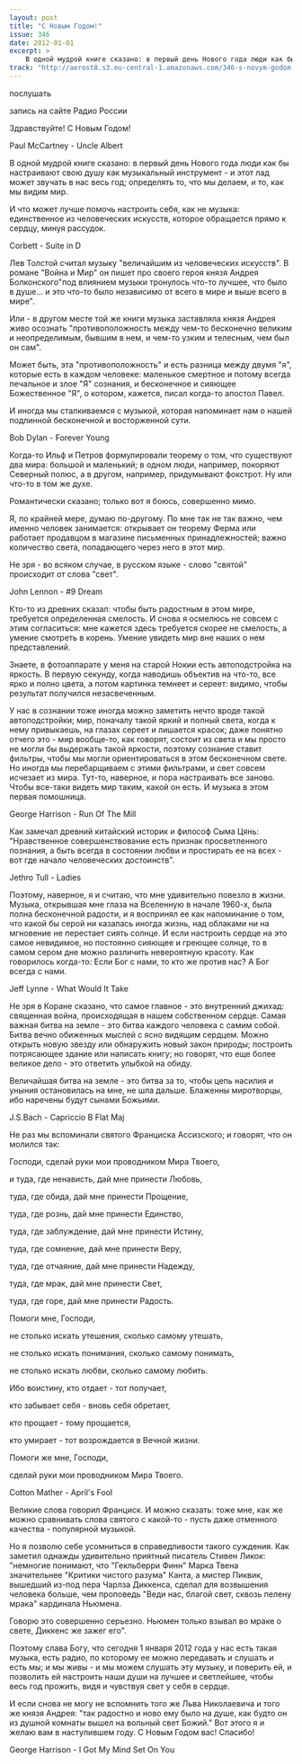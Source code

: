 ```yaml
---
layout: post
title: "С Новым Годом!"
issue: 346
date: 2012-01-01
excerpt: >
    В одной мудрой книге сказано: в первый день Нового года люди как бы настраивают свою душу как музыкальный инструмент - и этот лад может звучать в нас весь год; определять то, что мы делаем, и то, как мы видим мир.
track: "http://aerost8.s3.eu-central-1.amazonaws.com/346-s-novym-godom.mp3"
---
```


послушать

запись на сайте Радио России

Здравствуйте! С Новым Годом!

Paul McCartney - Uncle Albert

В одной мудрой книге сказано: в первый день Нового года люди как бы настраивают свою душу как музыкальный инструмент - и этот лад может звучать в нас весь год; определять то, что мы делаем, и то, как мы видим мир.

И что может лучше помочь настроить себя, как не музыка: единственное из человеческих искусств, которое обращается прямо к сердцу, минуя рассудок.

Corbett - Suite in D

Лев Толстой считал музыку "величайшим из человеческих искусств". В романе "Война и Мир" он пишет про своего героя князя Андрея Болконского"под влиянием музыки тронулось что-то лучшее, что было в душе... и это что-то было независимо от всего в мире и выше всего в мире".

Или - в другом месте той же книги музыка заставляла князя Андрея живо осознать "противоположность между чем-то бесконечно великим и неопределимым, бывшим в нем, и чем-то узким и телесным, чем был он сам".

Может быть, эта "противоположность" и есть разница между двумя "я", которые есть в каждом человеке: маленькое смертное и потому всегда печальное и злое "Я" сознания, и бесконечное и сияющее Божественное "Я", о котором, кажется, писал когда-то апостол Павел.

И иногда мы сталкиваемся с музыкой, которая напоминает нам о нашей подлинной бесконечной и восторженной сути.

Bob Dylan - Forever Young

Когда-то Ильф и Петров формулировали теорему о том, что существуют два мира: большой и маленький; в одном люди, например, покоряют Северный полюс, а в другом, например, придумывают фокстрот. Ну или что-то в том же духе.

Романтически сказано; только вот я боюсь, совершенно мимо.

Я, по крайней мере, думаю по-другому. По мне так не так важно, чем именно человек занимается: открывает он теорему Ферма или работает продавцом в магазине письменных принадлежностей; важно количество света, попадающего через него в этот мир.

Не зря - во всяком случае, в русском языке - слово "святой" происходит от слова "свет".

John Lennon - #9 Dream

Кто-то из древних сказал: чтобы быть радостным в этом мире, требуется определенная смелость. И снова я осмелюсь не совсем с этим согласиться: мне кажется здесь требуется скорее не смелость, а умение смотреть в корень. Умение увидеть мир вне наших о нем представлений.

Знаете, в фотоаппарате у меня на старой Нокии есть автоподстройка на яркость. В первую секунду, когда наводишь объектив на что-то, все ярко и полно цвета, а потом картинка темнеет и сереет: видимо, чтобы результат получился незасвеченным.

У нас в сознании тоже иногда можно заметить нечто вроде такой автоподстройки; мир, поначалу такой яркий и полный света, когда к нему привыкаешь, на глазах сереет и лишается красок; даже понятно отчего это - мир вообще-то, как говорят, состоит из света и мы просто не могли бы выдержать такой яркости, поэтому сознание ставит фильтры, чтобы мы могли ориентироваться в этом бесконечном свете. Но иногда мы перебарщиваем с этими фильтрами, и свет совсем исчезает из мира. Тут-то, наверное, и пора настраивать все заново. Чтобы все-таки видеть мир таким, какой он есть. И музыка в этом первая помошница.

George Harrison - Run Of The Mill

Как замечал древний китайский историк и философ Сыма Цянь: "Нравственное совершенствование есть признак просветленного познания, а быть всегда в состоянии любви и простирать ее на всех - вот где начало человеческих достоинств".

Jethro Tull - Ladies

Поэтому, наверное, я и считаю, что мне удивительно повезло в жизни. Музыка, открывшая мне глаза на Вселенную в начале 1960-х, была полна бесконечной радости, и я воспринял ее как напоминание о том, что какой бы серой ни казалась иногда жизнь, над облаками ни на мгновение не перестает сиять солнце. И если настроить сердце на это самое невидимое, но постоянно сияющее и греющее солнце, то в самом сером дне можно различить невероятную красоту. Как говорилось когда-то: Если Бог с нами, то кто же против нас? А Бог всегда с нами.

Jeff Lynne - What Would It Take

Не зря в Коране сказано, что самое главное - это внутренний джихад: священная война, происходящая в нашем собственном сердце. Самая важная битва на земле - это битва каждого человека с самим собой. Битва вечно обиженных мыслей с ясно видящим сердцем. Можно открыть новую звезду или обнаружить новый закон природы; построить потрясающее здание или написать книгу; но говорят, что еще более великое дело - это ответить улыбкой на обиду.

Величайшая битва на земле - это битва за то, чтобы цепь насилия и уныния остановилась на мне, не шла дальше. Блаженны миротворцы, ибо наречены будут сынами Божьими.

J.S.Bach - Capriccio B Flat Maj

Не раз мы вспоминали святого Франциска Ассизского; и говорят, что он молился так:

Господи, сделай руки мои проводником Мира Твоего,

и туда, где ненависть, дай мне принести Любовь,

туда, где обида, дай мне принести Прощение,

туда, где рознь, дай мне принести Единство,

туда, где заблуждение, дай мне принести Истину,

туда, где сомнение, дай мне принести Веру,

туда, где отчаяние, дай мне принести Надежду,

туда, где мрак, дай мне принести Свет,

туда, где горе, дай мне принести Радость.

Помоги мне, Господи,

не столько искать утешения, сколько самому утешать,

не столько искать понимания, сколько самому понимать,

не столько искать любви, сколько самому любить.

Ибо воистину, кто отдает - тот получает,

кто забывает себя - вновь себя обретает,

кто прощает - тому прощается,

кто умирает - тот возрождается в Вечной жизни.

Помоги же мне, Господи,

сделай руки мои проводником Мира Твоего.

Cotton Mather - April's Fool

Великие слова говорил Франциск. И можно сказать: тоже мне, как же можно сравнивать слова святого с какой-то - пусть даже отменного качества - популярной музыкой.

Но я позволю себе усомниться в справедливости такого суждения. Как заметил однажды удивительно приятный писатель Стивен Ликок: "немногие понимают, что "Гекльберри Финн" Марка Твена значительнее "Критики чистого разума" Канта, а мистер Пиквик, вышедший из-под пера Чарлза Диккенса, сделал для возвышения человека больше, чем проповедь "Веди нас, благой свет, сквозь пелену мрака" кардинала Ньюмена.

Говорю это совершенно серьезно. Ньюмен только взывал во мраке о свете, Диккенс же зажег его".

Поэтому слава Богу, что сегодня 1 января 2012 года у нас есть такая музыка, есть радио, по которому ее можно передавать и слушать и есть мы; и мы живы - и мы можем слушать эту музыку, и поверить ей, и позволить ей настроить наши души на лучшее и светлейшее, чтобы весь год прожить, видя и чувствуя свет у себя в сердце.

И если снова не могу не вспомнить того же Льва Николаевича и того же князя Андрея: "так радостно и ново ему было на душе, как будто он из душной комнаты вышел на вольный свет Божий." Вот этого я и желаю вам в наступившем году. С Новым Годом вас! Спасибо!

George Harrison - I Got My Mind Set On You
